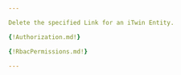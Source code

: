 ```yaml
---

Delete the specified Link for an iTwin Entity.

{!Authorization.md!}

{!RbacPermissions.md!}

---
```

